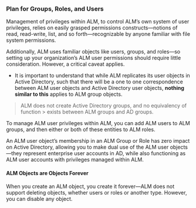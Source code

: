 ﻿[title]: # (Plan for Groups, Roles, and Users)
[tags]: # (Account  Manager,ALM,)
[priority]: # (5310)

### Plan for Groups, Roles, and Users

Management of privileges within ALM, to control ALM’s own system of user privileges, relies on easily grasped permissions constructs—notions of read, read-write, list, and so forth—recognizable by anyone familiar with file system permissions.

Additionally, ALM uses familiar objects like users, groups, and roles—so setting up your organization’s ALM user permissions should require little consideration. However, a critical caveat applies.

* It is important to understand that while ALM replicates its user objects in Active Directory, such that there will be a one to one correspondence between ALM user objects and Active Directory user objects, **nothing similar to this** applies to ALM group objects.

>   ALM does not create Active Directory groups, and no equivalency of function >   exists between ALM groups and AD groups.

To manage ALM user privileges within ALM, you can add ALM users to ALM groups, and then either or both of these entities to ALM roles.

An ALM user object’s membership in an ALM Group or Role has zero impact on Active Directory, allowing you to make dual use of the ALM user objects—they represent enterprise user accounts in AD, while also functioning as ALM user accounts with privileges managed within ALM.

#### ALM Objects are Objects Forever

When you create an ALM object, you create it forever—ALM does not support deleting objects, whether users or roles or another type. However, you can disable any object.

